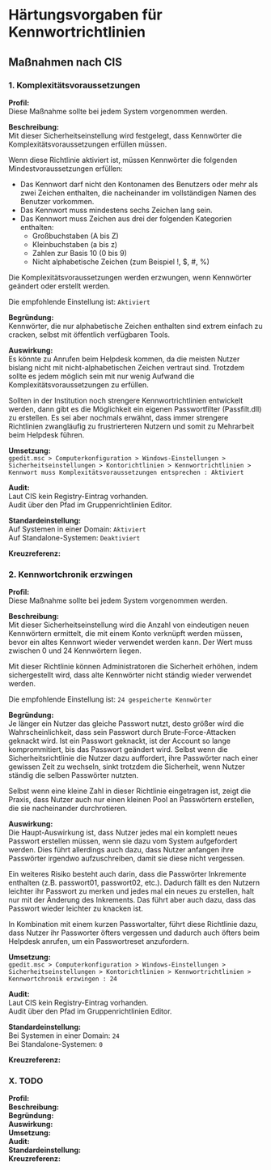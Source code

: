 # Härtungsvorgaben für Kennwortrichtlinien
## Maßnahmen nach CIS
### 1. Komplexitätsvoraussetzungen
**Profil:**<br>
Diese Maßnahme sollte bei jedem System vorgenommen werden.

**Beschreibung:**<br>
Mit dieser Sicherheitseinstellung wird festgelegt, dass Kennwörter die Komplexitätsvoraussetzungen erfüllen müssen.

Wenn diese Richtlinie aktiviert ist, müssen Kennwörter die folgenden Mindestvoraussetzungen erfüllen:
* Das Kennwort darf nicht den Kontonamen des Benutzers oder mehr als zwei Zeichen enthalten, die nacheinander im vollständigen Namen des Benutzer vorkommen.
* Das Kennwort muss mindestens sechs Zeichen lang sein.
* Das Kennwort muss Zeichen aus drei der folgenden Kategorien enthalten:
  * Großbuchstaben (A bis Z)
  * Kleinbuchstaben (a bis z)
  * Zahlen zur Basis 10 (0 bis 9)
  * Nicht alphabetische Zeichen (zum Beispiel !, $, #, %)

Die Komplexitätsvoraussetzungen werden erzwungen, wenn Kennwörter geändert oder erstellt werden.

Die empfohlende Einstellung ist: ```Aktiviert```

**Begründung:**<br>
Kennwörter, die nur alphabetische Zeichen enthalten sind extrem einfach zu cracken, selbst mit öffentlich verfügbaren Tools.

**Auswirkung:**</br>
Es könnte zu Anrufen beim Helpdesk kommen, da die meisten Nutzer bislang nicht mit nicht-alphabetischen Zeichen vertraut sind.
Trotzdem sollte es jedem möglich sein mit nur wenig Aufwand die Komplexitätsvoraussetzungen zu erfüllen.

Sollten in der Institution noch strengere Kennwortrichtlinien entwickelt werden, dann gibt es die Möglichkeit ein eigenen
Passwortfilter (Passfilt.dll) zu erstellen. Es sei aber nochmals erwähnt, dass immer strengere Richtlinien zwangläufig zu frustrierteren
Nutzern und somit zu Mehrarbeit beim Helpdesk führen.

**Umsetzung:**</br>
```gpedit.msc > Computerkonfiguration > Windows-Einstellungen > Sicherheitseinstellungen > Kontorichtlinien > Kennwortrichtlinien > Kennwort muss Komplexitätsvoraussetzungen entsprechen : Aktiviert```

**Audit:**</br>
Laut CIS kein Registry-Eintrag vorhanden.<br>
Audit über den Pfad im Gruppenrichtlinien Editor.

**Standardeinstellung:**</br>
Auf Systemen in einer Domain: ```Aktiviert```<br>
Auf Standalone-Systemen: ```Deaktiviert```

**Kreuzreferenz:**</br>



### 2. Kennwortchronik erzwingen
**Profil:**<br>
Diese Maßnahme sollte bei jedem System vorgenommen werden.

**Beschreibung:**<br>
Mit dieser Sicherheitseinstellung wird die Anzahl von eindeutigen neuen Kennwörtern ermittelt, die mit einem Konto verknüpft werden müssen,
bevor ein altes Kennwort wieder verwendet werden kann. Der Wert muss zwischen 0 und 24 Kennwörtern liegen.

Mit dieser Richtlinie können Administratoren die Sicherheit erhöhen, indem sichergestellt wird, dass alte Kennwörter nicht
ständig wieder verwendet werden.

Die empfohlende Einstellung ist: ```24 gespeicherte Kennwörter```

**Begründung:**<br>
Je länger ein Nutzer das gleiche Passwort nutzt, desto größer wird die Wahrscheinlichkeit, dass sein Passwort durch Brute-Force-Attacken geknackt wird.
Ist ein Passwort geknackt, ist der Account so lange komprommitiert, bis das Passwort geändert wird. Selbst wenn die Sicherheitsrichtlinie die Nutzer
dazu auffordert, ihre Passwörter nach einer gewissen Zeit zu wechseln, sinkt trotzdem die Sicherheit, wenn Nutzer ständig die selben Passwörter nutzten.

Selbst wenn eine kleine Zahl in dieser Richtlinie eingetragen ist, zeigt die Praxis, dass Nutzer auch nur einen kleinen Pool an Passwörtern
erstellen, die sie nacheinander durchrotieren.

**Auswirkung:**</br>
Die Haupt-Auswirkung ist, dass Nutzer jedes mal ein komplett neues Passwort erstellen müssen, wenn sie dazu vom System aufgefordert werden.
Dies führt allerdings auch dazu, dass Nutzer anfangen ihre Passwörter irgendwo aufzuschreiben, damit sie diese nicht vergessen. 

Ein weiteres Risiko besteht auch darin, dass die Passwörter Inkremente enthalten (z.B. passwort01, passwort02, etc.). Dadurch fällt es den 
Nutzern leichter ihr Passwort zu merken und jedes mal ein neues zu erstellen, halt nur mit der Änderung des Inkrements. Das führt aber auch dazu,
dass das Passwort wieder leichter zu knacken ist.

In Kombination mit einem kurzen Passwortalter, führt diese Richtlinie dazu, dass Nutzer ihr Passworter öfters vergessen und dadurch auch
öfters beim Helpdesk anrufen, um ein Passwortreset anzufordern.

**Umsetzung:**</br>
```gpedit.msc > Computerkonfiguration > Windows-Einstellungen > Sicherheitseinstellungen > Kontorichtlinien > Kennwortrichtlinien > Kennwortchronik erzwingen : 24```

**Audit:**</br>
Laut CIS kein Registry-Eintrag vorhanden.<br>
Audit über den Pfad im Gruppenrichtlinien Editor.

**Standardeinstellung:**</br>
Bei Systemen in einer Domain: ```24```<br>
Bei Standalone-Systemen: ```0```

**Kreuzreferenz:**</br>



### X. TODO
**Profil:**<br>
**Beschreibung:**<br>
**Begründung:**<br>
**Auswirkung:**</br>
**Umsetzung:**</br>
**Audit:**</br>
**Standardeinstellung:**</br>
**Kreuzreferenz:**</br>
